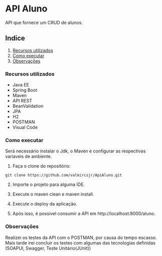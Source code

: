 # API Aluno

API que fornece um CRUD de alunos.

## Indice

1. [Recursos utilizados](#id1)
2. [Como executar](#id3)
3. [Observações](#id4)

### Recursos utilizados <a name="id1"></a>
* Java EE
* Spring Boot
* Maven
* API REST
* BeanValidation
* JPA
* H2
* POSTMAN
* Visual Code

### Como executar <a name="id3"></a>

Será necessário instalar o Jdk, o Maven e configurar as respectivas variaveis de ambiente.

1. Faça o clone do repositório:
```
git clone https://github.com/valmircsjr/ApiAluno.git
```

2. Importe o projeto para alguma IDE. 

3. Execute o maven clean e maven install. 

4. Execute o deploy da aplicação.

5. Após isso, é possivel consumir a API em http://localhost:8000/aluno.

### Observações <a name="id4"></a>
Realizei os testes da API com o POSTMAN, por causa do tempo escasso. Mais tarde irei concluir os testes com algumas das tecnologias definidas (SOAPUI, Swagger, Teste Unitário(JUnit))

